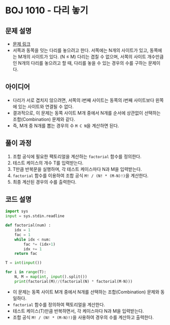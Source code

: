 # BOJ 1010 - 다리 놓기

## 문제 설명
- [문제 링크](https://www.acmicpc.net/problem/1010)
- 서쪽과 동쪽을 잇는 다리를 놓으려고 한다. 서쪽에는 N개의 사이트가 있고, 동쪽에는 M개의 사이트가 있다. (N ≤ M) 다리는 겹칠 수 없으며, 서쪽의 사이트 개수만큼인 N개의 다리를 놓으려고 할 때, 다리를 놓을 수 있는 경우의 수를 구하는 문제이다.

## 아이디어
- 다리가 서로 겹치지 않으려면, 서쪽의 i번째 사이트는 동쪽의 i번째 사이트보다 왼쪽에 있는 사이트와 연결될 수 없다.
- 결과적으로, 이 문제는 동쪽 사이트 M개 중에서 N개를 순서에 상관없이 선택하는 조합(Combination) 문제와 같다.
- 즉, M개 중 N개를 뽑는 경우의 수 `M C N`을 계산하면 된다.

## 풀이 과정
1. 조합 공식에 필요한 팩토리얼을 계산하는 `factorial` 함수를 정의한다.
2. 테스트 케이스의 개수 T를 입력받는다.
3. T만큼 반복문을 실행하며, 각 테스트 케이스마다 N과 M을 입력받는다.
4. `factorial` 함수를 이용하여 조합 공식 `M! / (N! * (M-N)!)`을 계산한다.
5. 최종 계산된 경우의 수를 출력한다.

## 코드 설명
```python
import sys
input = sys.stdin.readline

def factorial(num) :
    idx = 1
    fac = 1
    while idx < num:
        fac *= (idx+1)
        idx += 1
    return fac

T = int(input())

for i in range(T):
    N, M = map(int, input().split())
    print(factorial(M)//(factorial(N) * factorial(M-N)))
```
- 이 문제는 동쪽 사이트 M개 중에서 N개를 선택하는 조합(Combination) 문제와 동일하다.
- `factorial` 함수를 정의하여 팩토리얼을 계산한다.
- 테스트 케이스(T)만큼 반복하면서, 각 케이스마다 N과 M을 입력받는다.
- 조합 공식 `M! / (N! * (M-N)!)`을 사용하여 경우의 수를 계산하고 출력한다.
